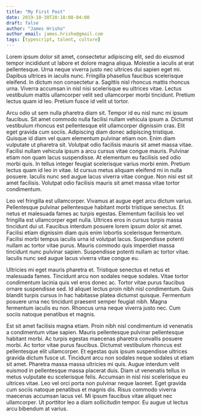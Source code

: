 ```yaml
---
title: "My First Post"
date: 2019-10-30T20:18:08-04:00
draft: false
author: "James Hrisho"
author_email: james.hrisho@gmail.com
tags: [typescript, talent, culture]
---
```


Lorem ipsum dolor sit amet, consectetur adipiscing elit, sed do eiusmod tempor incididunt ut labore et dolore magna aliqua. Molestie a iaculis at erat pellentesque. Urna neque viverra justo nec ultrices dui sapien eget mi. Dapibus ultrices in iaculis nunc. Fringilla phasellus faucibus scelerisque eleifend. In dictum non consectetur a. Sagittis nisl rhoncus mattis rhoncus urna. Viverra accumsan in nisl nisi scelerisque eu ultrices vitae. Lectus vestibulum mattis ullamcorper velit sed ullamcorper morbi tincidunt. Pretium lectus quam id leo. Pretium fusce id velit ut tortor.

Arcu odio ut sem nulla pharetra diam sit. Tempor id eu nisl nunc mi ipsum faucibus. Sit amet commodo nulla facilisi nullam vehicula ipsum a. Dictumst vestibulum rhoncus est pellentesque elit ullamcorper dignissim cras. Elit eget gravida cum sociis. Adipiscing diam donec adipiscing tristique. Quisque id diam vel quam elementum pulvinar etiam non. Enim diam vulputate ut pharetra sit. Volutpat odio facilisis mauris sit amet massa vitae. Facilisi nullam vehicula ipsum a arcu cursus vitae congue mauris. Pulvinar etiam non quam lacus suspendisse. At elementum eu facilisis sed odio morbi quis. In tellus integer feugiat scelerisque varius morbi enim. Pretium lectus quam id leo in vitae. Id cursus metus aliquam eleifend mi in nulla posuere. Iaculis nunc sed augue lacus viverra vitae congue. Non nisi est sit amet facilisis. Volutpat odio facilisis mauris sit amet massa vitae tortor condimentum.
<!--more-->
Leo vel fringilla est ullamcorper. Vivamus at augue eget arcu dictum varius. Pellentesque pulvinar pellentesque habitant morbi tristique senectus. Et netus et malesuada fames ac turpis egestas. Elementum facilisis leo vel fringilla est ullamcorper eget nulla. Ultrices eros in cursus turpis massa tincidunt dui ut. Faucibus interdum posuere lorem ipsum dolor sit amet. Facilisi etiam dignissim diam quis enim lobortis scelerisque fermentum. Facilisi morbi tempus iaculis urna id volutpat lacus. Suspendisse potenti nullam ac tortor vitae purus. Mauris commodo quis imperdiet massa tincidunt nunc pulvinar sapien. Suspendisse potenti nullam ac tortor vitae. Iaculis nunc sed augue lacus viverra vitae congue eu.

Ultricies mi eget mauris pharetra et. Tristique senectus et netus et malesuada fames. Tincidunt arcu non sodales neque sodales. Vitae tortor condimentum lacinia quis vel eros donec ac. Tortor vitae purus faucibus ornare suspendisse sed. Id aliquet lectus proin nibh nisl condimentum. Quis blandit turpis cursus in hac habitasse platea dictumst quisque. Fermentum posuere urna nec tincidunt praesent semper feugiat nibh. Magna fermentum iaculis eu non. Rhoncus urna neque viverra justo nec. Cum sociis natoque penatibus et magnis.

Est sit amet facilisis magna etiam. Proin nibh nisl condimentum id venenatis a condimentum vitae sapien. Mauris pellentesque pulvinar pellentesque habitant morbi. Ac turpis egestas maecenas pharetra convallis posuere morbi. Ac tortor vitae purus faucibus. Dictumst vestibulum rhoncus est pellentesque elit ullamcorper. Et egestas quis ipsum suspendisse ultrices gravida dictum fusce ut. Tincidunt arcu non sodales neque sodales ut etiam sit amet. Pharetra massa massa ultricies mi quis. Augue interdum velit euismod in pellentesque massa placerat duis. Diam ut venenatis tellus in metus vulputate eu scelerisque felis. Accumsan in nisl nisi scelerisque eu ultrices vitae. Leo vel orci porta non pulvinar neque laoreet. Eget gravida cum sociis natoque penatibus et magnis dis. Risus commodo viverra maecenas accumsan lacus vel. Mi ipsum faucibus vitae aliquet nec ullamcorper. Ut porttitor leo a diam sollicitudin tempor. Eu augue ut lectus arcu bibendum at varius.